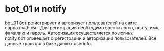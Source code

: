 # bot_01 и notify
bot_01 бот регистрирует и авторизует пользователей на сайте cappa.math.csu. Для регистрации необходимо ввести логин, почту, имя, фамилию и пароль. Авторизация осуществляется по логину.  
notify бот оповещает о регистрации и авторизации пользователей. 
Все данные хранятся в базе данных userinfo. 
